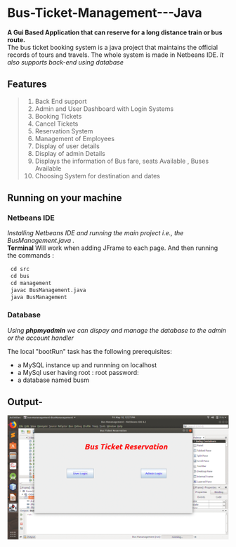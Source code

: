 # Bus-Ticket-Management---Java
**A Gui Based Application that can reserve for a long distance train or bus route.**<br>
 The bus ticket booking system is a java project that maintains the official records of tours and travels. The whole system is made in Netbeans IDE. 
 *It also supports back-end using database*
 ## Features
 > 1. Back End support
 > 2. Admin and User Dashboard with Login Systems
 > 3. Booking Tickets
 > 4. Cancel Tickets
 > 5. Reservation System
 > 6. Management of Employees
 > 7. Display of user details
 > 8. Display of admin Details
 > 9. Displays the information of Bus fare, seats Available , Buses Available
 > 10. Choosing System for destination and dates
 
 
 ## Running on your machine
 ### Netbeans IDE
 *Installing Netbeans IDE and running the main project i.e., the BusManagement.java .*<br>
  **Terminal**
  Will work when adding JFrame to each page. And then running the commands :
  
  ```
   cd src
   cd bus
   cd management
   javac BusManagement.java
   java BusManagement
  
  ```
  ### Database
  *Using **phpmyadmin** we can dispay and manage the database to the admin or the account handler*<br>
  
  The local "bootRun" task has the following prerequisites:
   - a MySQL  instance up and runnning on localhost
   - a MySql user having root : root password: 
   - a database named busm




## Output-
<p align="center"> <img src="output.gif"/> </p>
